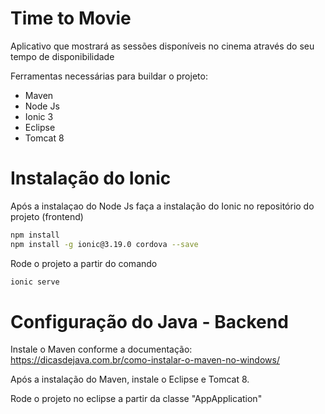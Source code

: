 # Time to Movie
Aplicativo que mostrará as sessões disponíveis no cinema através do seu tempo de disponibilidade

Ferramentas necessárias para buildar o projeto:

  - Maven
  - Node Js
  - Ionic 3
  - Eclipse
  - Tomcat 8

# Instalação do Ionic

Após a instalaçao do Node Js faça a instalação do Ionic no repositório do projeto (frontend)

```sh
npm install
npm install -g ionic@3.19.0 cordova --save
```

Rode o projeto a partir do comando

```sh
ionic serve
```

# Configuração do Java - Backend

Instale o Maven conforme a documentação: https://dicasdejava.com.br/como-instalar-o-maven-no-windows/

Após a instalação do Maven, instale o Eclipse e Tomcat 8.

Rode o projeto no eclipse a partir da classe "AppApplication"
